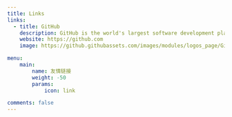 ```yaml
---
title: Links
links:
  - title: GitHub
    description: GitHub is the world's largest software development platform.
    website: https://github.com
    image: https://github.githubassets.com/images/modules/logos_page/GitHub-Mark.png

menu:
    main: 
        name: 友情链接
        weight: -50
        params:
            icon: link

comments: false
---
```

